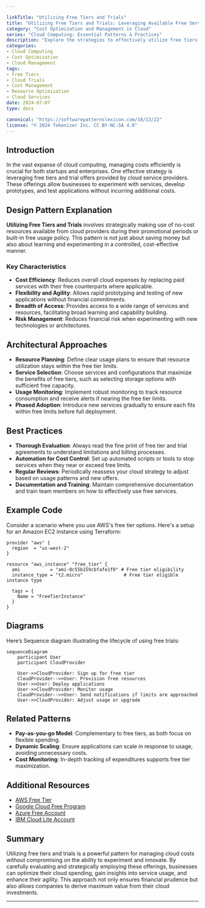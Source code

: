 ```yaml
---

linkTitle: "Utilizing Free Tiers and Trials"
title: "Utilizing Free Tiers and Trials: Leveraging Available Free Services to Minimize Costs"
category: "Cost Optimization and Management in Cloud"
series: "Cloud Computing: Essential Patterns & Practices"
description: "Explore the strategies to effectively utilize free tiers and trial offers in cloud services to optimize costs, maximize resource utilization, and minimize expenditure."
categories:
- Cloud Computing
- Cost Optimization
- Cloud Management
tags:
- Free Tiers
- Cloud Trials
- Cost Management
- Resource Optimization
- Cloud Services
date: 2024-07-07
type: docs

canonical: "https://softwarepatternslexicon.com/18/13/22"
license: "© 2024 Tokenizer Inc. CC BY-NC-SA 4.0"
---
```


## Introduction

In the vast expanse of cloud computing, managing costs efficiently is crucial for both startups and enterprises. One effective strategy is leveraging free tiers and trial offers provided by cloud service providers. These offerings allow businesses to experiment with services, develop prototypes, and test applications without incurring additional costs.

## Design Pattern Explanation

**Utilizing Free Tiers and Trials** involves strategically making use of no-cost resources available from cloud providers during their promotional periods or built-in free usage policy. This pattern is not just about saving money but also about learning and experimenting in a controlled, cost-effective manner.

### Key Characteristics

- **Cost Efficiency**: Reduces overall cloud expenses by replacing paid services with their free counterparts where applicable.
- **Flexibility and Agility**: Allows rapid prototyping and testing of new applications without financial commitments.
- **Breadth of Access**: Provides access to a wide range of services and resources, facilitating broad learning and capability building.
- **Risk Management**: Reduces financial risk when experimenting with new technologies or architectures.

## Architectural Approaches

- **Resource Planning**: Define clear usage plans to ensure that resource utilization stays within the free tier limits.
- **Service Selection**: Choose services and configurations that maximize the benefits of free tiers, such as selecting storage options with sufficient free capacity.
- **Usage Monitoring**: Implement robust monitoring to track resource consumption and receive alerts if nearing the free tier limits.
- **Phased Adoption**: Introduce new services gradually to ensure each fits within free limits before full deployment.

## Best Practices

- **Thorough Evaluation**: Always read the fine print of free tier and trial agreements to understand limitations and billing processes.
- **Automation for Cost Control**: Set up automated scripts or tools to stop services when they near or exceed free limits.
- **Regular Reviews**: Periodically reassess your cloud strategy to adjust based on usage patterns and new offers.
- **Documentation and Training**: Maintain comprehensive documentation and train team members on how to effectively use free services.

## Example Code

Consider a scenario where you use AWS's free tier options. Here's a setup for an Amazon EC2 instance using Terraform:

```hcl
provider "aws" {
  region  = "us-west-2"
}

resource "aws_instance" "free_tier" {
  ami           = "ami-0c55b159cbfafe1f0" # Free tier eligibility
  instance_type = "t2.micro"               # Free tier eligible instance type

  tags = {
    Name = "FreeTierInstance"
  }
}
```

## Diagrams

Here’s Sequence diagram illustrating the lifecycle of using free trials:

```mermaid
sequenceDiagram
    participant User
    participant CloudProvider

    User->>CloudProvider: Sign up for free tier
    CloudProvider-->>User: Provision free resources
    User->>User: Deploy applications
    User->>CloudProvider: Monitor usage
    CloudProvider-->>User: Send notifications if limits are approached
    User->>CloudProvider: Adjust usage or upgrade
```

## Related Patterns

- **Pay-as-you-go Model**: Complementary to free tiers, as both focus on flexible spending.
- **Dynamic Scaling**: Ensure applications can scale in response to usage, avoiding unnecessary costs.
- **Cost Monitoring**: In-depth tracking of expenditures supports free tier maximization.

## Additional Resources

- [AWS Free Tier](https://aws.amazon.com/free)
- [Google Cloud Free Program](https://cloud.google.com/free)
- [Azure Free Account](https://azure.microsoft.com/free)
- [IBM Cloud Lite Account](https://www.ibm.com/cloud/free)

## Summary

Utilizing free tiers and trials is a powerful pattern for managing cloud costs without compromising on the ability to experiment and innovate. By carefully evaluating and strategically employing these offerings, businesses can optimize their cloud spending, gain insights into service usage, and enhance their agility. This approach not only ensures financial prudence but also allows companies to derive maximum value from their cloud investments.

---
